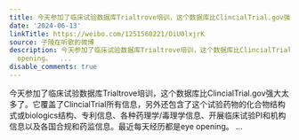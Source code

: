 ```yaml
---
title: 今天参加了临床试验数据库Trialtrove培训，这个数据库比ClincialTrial.gov强大太多了。它覆盖了ClincialTrial所有信息，另外还包含了这个试验药物的化合物结构式...
date: '2024-06-13'
linkTitle: https://weibo.com/1251560221/OiU0lxjrK
source: 子陵在听歌的微博
description: 今天参加了临床试验数据库Trialtrove培训，这个数据库比ClincialTrial.gov强大太多了。它覆盖了ClincialTrial所有信息，另外还包含了这个试验药物的化合物结构式或biologics结构、专利信息、各种药理学/毒理学信息、开展临床试验PI和机构信息以及各国合规和药监信息。最近每天经历都是eye
  opening。  ...
disable_comments: true
---
```

今天参加了临床试验数据库Trialtrove培训，这个数据库比ClincialTrial.gov强大太多了。它覆盖了ClincialTrial所有信息，另外还包含了这个试验药物的化合物结构式或biologics结构、专利信息、各种药理学/毒理学信息、开展临床试验PI和机构信息以及各国合规和药监信息。最近每天经历都是eye opening。  ...
